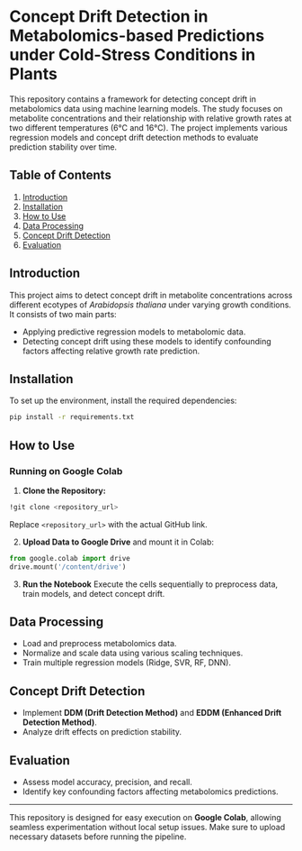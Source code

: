 # Concept Drift Detection in Metabolomics-based Predictions under Cold-Stress Conditions in Plants

This repository contains a framework for detecting concept drift in metabolomics data using machine learning models. The study focuses on metabolite concentrations and their relationship with relative growth rates at two different temperatures (6°C and 16°C). The project implements various regression models and concept drift detection methods to evaluate prediction stability over time.

## Table of Contents
1. [Introduction](#introduction)
2. [Installation](#installation)
3. [How to Use](#how-to-use)
4. [Data Processing](#data-processing)
5. [Concept Drift Detection](#concept-drift-detection)
6. [Evaluation](#evaluation)

## Introduction
This project aims to detect concept drift in metabolite concentrations across different ecotypes of *Arabidopsis thaliana* under varying growth conditions. It consists of two main parts:
- Applying predictive regression models to metabolomic data.
- Detecting concept drift using these models to identify confounding factors affecting relative growth rate prediction.

## Installation
To set up the environment, install the required dependencies:
```bash
pip install -r requirements.txt
```

## How to Use
### Running on Google Colab
1. **Clone the Repository:**
```bash
!git clone <repository_url>
```
Replace `<repository_url>` with the actual GitHub link.

2. **Upload Data to Google Drive** and mount it in Colab:
```python
from google.colab import drive
drive.mount('/content/drive')
```

3. **Run the Notebook**
Execute the cells sequentially to preprocess data, train models, and detect concept drift.

## Data Processing
- Load and preprocess metabolomics data.
- Normalize and scale data using various scaling techniques.
- Train multiple regression models (Ridge, SVR, RF, DNN).

## Concept Drift Detection
- Implement **DDM (Drift Detection Method)** and **EDDM (Enhanced Drift Detection Method)**.
- Analyze drift effects on prediction stability.

## Evaluation
- Assess model accuracy, precision, and recall.
- Identify key confounding factors affecting metabolomics predictions.

---
This repository is designed for easy execution on **Google Colab**, allowing seamless experimentation without local setup issues. Make sure to upload necessary datasets before running the pipeline.

